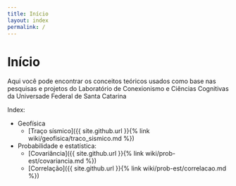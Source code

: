 ```yaml
---
title: Início
layout: index
permalink: /
---
```


# Início

Aqui você pode encontrar os conceitos teóricos usados como base nas pesquisas e projetos do Laboratório de Conexionismo e Ciências Cognitivas da Universade Federal de Santa Catarina

Index:
- Geofísica
    - [Traço sísmico]({{ site.github.url }}{% link wiki/geofisica/traco_sismico.md %})
- Probabilidade e estatística:
    - [Covariância]({{ site.github.url }}{% link wiki/prob-est/covariancia.md %})
    - [Correlação]({{ site.github.url }}{% link wiki/prob-est/correlacao.md %})
